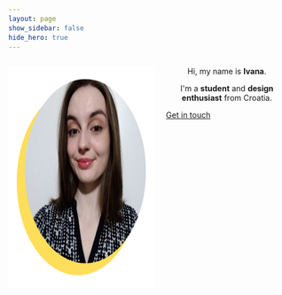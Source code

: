 ```yaml
---
layout: page
show_sidebar: false
hide_hero: true
---
```

<html lang="en">
  <head>
    <meta charset="utf-8">
    <meta name="viewport" content="width=device-width, initial-scale=1">
  </head>
  <body>
    <div class="section columns is-centered is-vcentered">
      <div class="column">
        <p align="center"><img src="images/autor.png" image is-square height="400" width="400"></p>
      </div>
      <div class="column is-size-5">
        <p align="center">Hi, my name is <strong>Ivana</strong>.</p> 
        <p align="center">I'm a <strong>student</strong> and <strong>design enthusiast</strong> from Croatia.</p>
        <div class="has-text-centered">
          <a href="mailto:ivana@zemberi.me" class="button is-info is-medium is-focused">
            <span>Get in touch</span>
          </a>
        </div>
      </div>
    </div>
  </body>
</html>